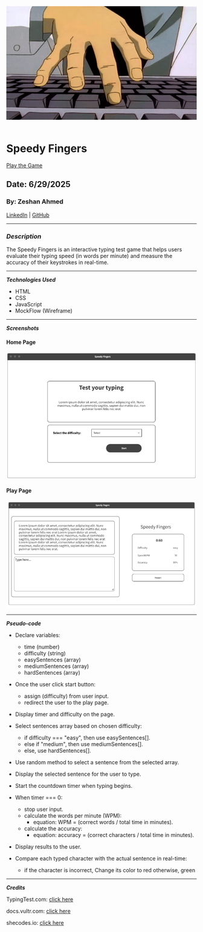 <img src="./images/sp-fingers.gif" alt="Speedy Fingers" width="100%" height="300" />

<br/>
<br/>

# Speedy Fingers

[Play the Game](https://speedy-fingers.surge.sh/)

## Date: 6/29/2025

### By: Zeshan Ahmed

[LinkedIn](https://www.linkedin.com/in/zeshan-ahmed-bh/) | [GitHub](https://github.com/zeshan2001)

---

### **_Description_**

The Speedy Fingers is an interactive typing test game that helps users evaluate their typing speed (in words per minute) and measure the accuracy of their keystrokes in real-time.

---

**_Technologies Used_**

- HTML
- CSS
- JavaScript
- MockFlow (Wireframe)

---

**_Screenshots_**

#### Home Page

![Home Page](./images/image.png)

#### Play Page

![Play Page](./images/image2.png)

---

**_Pseudo-code_**

- Declare variables:

  - time (number)
  - difficulty (string)
  - easySentences (array)
  - mediumSentences (array)
  - hardSentences (array)

- Once the user click start button:

  - assign (difficulty) from user input.
  - redirect the user to the play page.

- Display timer and difficulty on the page.

- Select sentences array based on chosen difficulty:

  - if difficulty === "easy", then use easySentences[].
  - else if "medium", then use mediumSentences[].
  - else, use hardSentences[].

- Use random method to select a sentence from the selected array.

- Display the selected sentence for the user to type.

- Start the countdown timer when typing begins.

- When timer === 0:

  - stop user input.
  - calculate the words per minute (WPM):
    - equation: WPM = (correct words / total time in minutes).
  - calculate the accuracy:
    - equation: accuracy = (correct characters / total time in minutes).

- Display results to the user.

- Compare each typed character with the actual sentence in real-time:
  - if the character is incorrect, Change its color to red otherwise, green

---

**_Credits_**

TypingTest.com: [click here](https://www.typingtest.com/)

docs.vultr.com: [click here](https://docs.vultr.com/javascript/examples/create-countdown-timer)

shecodes.io: [click here](https://www.shecodes.io/athena/27074-understanding-window-location-search-and-urlsearchparams-in-javascript)
